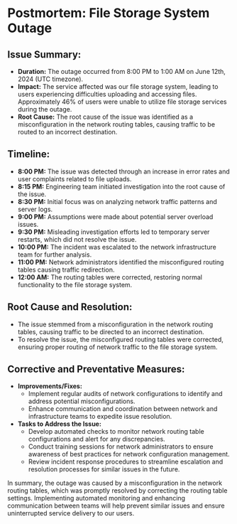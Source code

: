 # Postmortem: File Storage System Outage

## Issue Summary:
- **Duration:** The outage occurred from 8:00 PM to 1:00 AM on June 12th, 2024 (UTC timezone).
- **Impact:** The service affected was our file storage system, leading to users experiencing difficulties uploading and accessing files. Approximately 46% of users were unable to utilize file storage services during the outage.
- **Root Cause:** The root cause of the issue was identified as a misconfiguration in the network routing tables, causing traffic to be routed to an incorrect destination.

## Timeline:
- **8:00 PM:** The issue was detected through an increase in error rates and user complaints related to file uploads.
- **8:15 PM:** Engineering team initiated investigation into the root cause of the issue.
- **8:30 PM:** Initial focus was on analyzing network traffic patterns and server logs.
- **9:00 PM:** Assumptions were made about potential server overload issues.
- **9:30 PM:** Misleading investigation efforts led to temporary server restarts, which did not resolve the issue.
- **10:00 PM:** The incident was escalated to the network infrastructure team for further analysis.
- **11:00 PM:** Network administrators identified the misconfigured routing tables causing traffic redirection.
- **12:00 AM:** The routing tables were corrected, restoring normal functionality to the file storage system.

## Root Cause and Resolution:
- The issue stemmed from a misconfiguration in the network routing tables, causing traffic to be directed to an incorrect destination.
- To resolve the issue, the misconfigured routing tables were corrected, ensuring proper routing of network traffic to the file storage system.

## Corrective and Preventative Measures:
- **Improvements/Fixes:** 
  - Implement regular audits of network configurations to identify and address potential misconfigurations.
  - Enhance communication and coordination between network and infrastructure teams to expedite issue resolution.
- **Tasks to Address the Issue:** 
  - Develop automated checks to monitor network routing table configurations and alert for any discrepancies.
  - Conduct training sessions for network administrators to ensure awareness of best practices for network configuration management.
  - Review incident response procedures to streamline escalation and resolution processes for similar issues in the future.

In summary, the outage was caused by a misconfiguration in the network routing tables, which was promptly resolved by correcting the routing table settings. Implementing automated monitoring and enhancing communication between teams will help prevent similar issues and ensure uninterrupted service delivery to our users.

